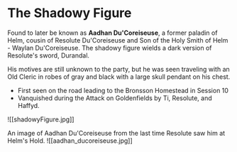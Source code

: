 # The Shadowy Figure

Found to later be known as **Aadhan Du'Coreiseuse**, a former paladin of Helm, cousin of Resolute Du'Coreiseuse and Son of the Holy Smith of Helm - Waylan Du'Coreiseuse. 
The shadowy figure wields a dark version of Resolute's sword, Durandal.

His motives are still unknown to the party, but he was seen traveling with an Old Cleric in robes of gray and black with a large skull pendant on his chest. 

- First seen on the road leading to the Bronsson Homestead in Session 10
- Vanquished during the Attack on Goldenfields by Ti, Resolute, and Haffyd. 

![[shadowyFigure.jpg]]

An image of Aadhan Du'Coreiseuse from the last time Resolute saw him at Helm's Hold.
![[aadhan_ducoreiseuse.jpg]]